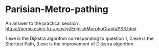 # Parisian-Metro-pathing
An answer to the practical session : https://perso.esiee.fr/~coustyj/EnglishMorphoGraph/PS3.html

1.exe is the Dijkstra algorithm corresponding to question 1,
2.exe is the Shortest Path,
3.exe is the improvement of Dijkstra algorithm
